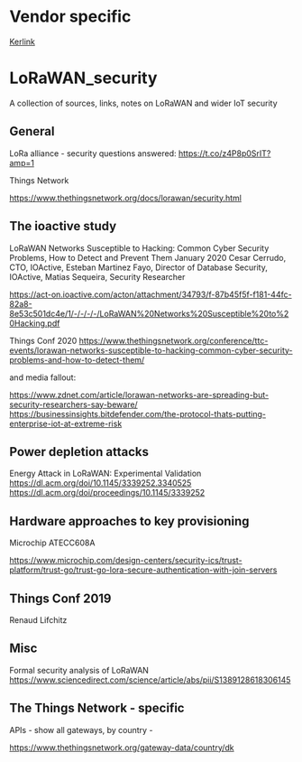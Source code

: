 
# Vendor specific

[Kerlink](../blob/master/kerlink.md)


# LoRaWAN_security
A collection of sources, links, notes on LoRaWAN and wider IoT security


## General 

LoRa alliance - security questions answered:
https://t.co/z4P8p0SrIT?amp=1

Things Network 

https://www.thethingsnetwork.org/docs/lorawan/security.html

## The ioactive study

LoRaWAN Networks Susceptible to Hacking: Common Cyber Security Problems, How to Detect and Prevent Them January 2020
Cesar Cerrudo, CTO, IOActive, Esteban Martinez Fayo, Director of Database Security, IOActive, Matias Sequeira, Security Researcher

https://act-on.ioactive.com/acton/attachment/34793/f-87b45f5f-f181-44fc-82a8-8e53c501dc4e/1/-/-/-/-/LoRaWAN%20Networks%20Susceptible%20to%20Hacking.pdf

Things Conf 2020
https://www.thethingsnetwork.org/conference/ttc-events/lorawan-networks-susceptible-to-hacking-common-cyber-security-problems-and-how-to-detect-them/


and media fallout:

https://www.zdnet.com/article/lorawan-networks-are-spreading-but-security-researchers-say-beware/
https://businessinsights.bitdefender.com/the-protocol-thats-putting-enterprise-iot-at-extreme-risk


## Power depletion attacks

Energy Attack in LoRaWAN: Experimental Validation
https://dl.acm.org/doi/10.1145/3339252.3340525
https://dl.acm.org/doi/proceedings/10.1145/3339252

## Hardware approaches to key provisioning

Microchip ATECC608A

https://www.microchip.com/design-centers/security-ics/trust-platform/trust-go/trust-go-lora-secure-authentication-with-join-servers


## Things Conf 2019

Renaud Lifchitz

## Misc

Formal security analysis of LoRaWAN
https://www.sciencedirect.com/science/article/abs/pii/S1389128618306145


## The Things Network - specific

APIs - show all gateways, by country - 

https://www.thethingsnetwork.org/gateway-data/country/dk
